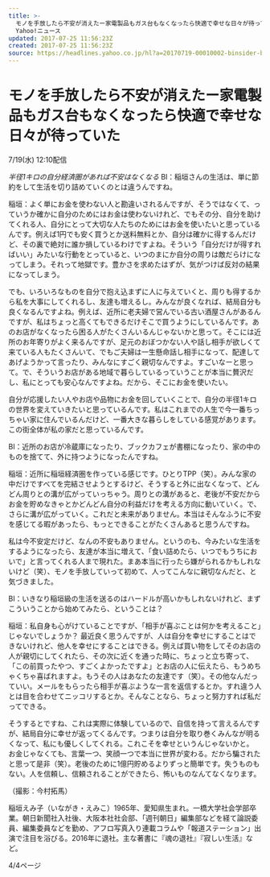 ```yaml
---
title: >-
  モノを手放したら不安が消えたー家電製品もガス台もなくなったら快適で幸せな日々が待っていた（BUSINESS INSIDER JAPAN） -
  Yahoo!ニュース
updated: 2017-07-25 11:56:23Z
created: 2017-07-25 11:56:23Z
source: https://headlines.yahoo.co.jp/hl?a=20170719-00010002-binsider-bus_all
---
```


# モノを手放したら不安が消えたー家電製品もガス台もなくなったら快適で幸せな日々が待っていた

7/19(水) 12:10配信

*半径1キロの自分経済圏があれば不安はなくなる*
BI：稲垣さんの生活は、単に節約をして生活を切り詰めていくのとは違うんですね。

稲垣：よく単にお金を使わない人と勘違いされるんですが、そうではなくて、っていうか確かに自分のためにはお金は使わないけれど、でもその分、自分を助けてくれる人、自分にとって大切な人たちのためにはお金を使いたいと思っているんです。例えば1円でも安く買うとか送料無料とか、自分は確かに得するんだけど、その裏で絶対に誰か損しているわけですよね。そういう「自分だけが得すればいい」みたいな行動をとっていると、いつのまにか自分の周りは敵だらけになってしまう。それって地獄です。豊かさを求めたはずが、気がつけば反対の結果になってしまう。

でも、いろいろなものを自分で抱え込まずに人に与えていくと、周りも得するから私を大事にしてくれるし、友達も増えるし。みんなが良くなれば、結局自分も良くなるんですよね。例えば、近所に老夫婦で営んでいる古い酒屋さんがあるんですが、私はちょっと高くてもできるだけそこで買うようにしているんです。あのお店がなくなったら困る人がたくさんいるんじゃないかと思って。そこには近所のお年寄りがよく来るんですが、足元のおぼつかない人や話し相手が欲しくて来ている人もたくさんいて、でもご夫婦は一生懸命話し相手になって、配達してあげようかって言ったり、みんなにすごく親切なんですよ。すごいなーと思って。で、そういうお店がある地域で暮らしているっていうことが本当に贅沢だし、私にとっても安心なんですよね。だから、そこにお金を使いたい。

自分が応援したい人やお店や品物にお金を回していくことで、自分の半径1キロの世界を変えていきたいと思っているんです。私はこれまでの人生で今一番ちっちゃい家に住んでいるんだけど、一番大きな暮らしをしている感覚があります。この街全体が私の家だと思っているんです。

BI：近所のお店が冷蔵庫になったり、ブックカフェが書棚になったり、家の中のものを捨てて、外に持つようになったんですね。

稲垣：近所に稲垣経済圏を作っている感じです。ひとりTPP（笑）。みんな家の中だけですべてを完結させようとするけど、そうすると外に出なくなって、どんどん周りとの溝が広がっていっちゃう。周りとの溝があると、老後が不安だからお金を貯めなきゃとかどんどん自分の利益だけを考える方向に動いていく。で、さらに溝が広がっていく。これだと未来がありません。本当はそんなふうに不安を感じてる暇があったら、もっとできることがたくさんあると思うんですね。

私は今不安定だけど、なんの不安もありません。というのも、今みたいな生活をするようになったら、友達が本当に増えて、「食い詰めたら、いつでもうちにおいで」と言ってくれる人まで現れた。まあ本当に行ったら嫌がられるかもしれないけど（笑）、モノを手放していって初めて、人ってこんなに親切なんだと、と気づきました。

BI：いきなり稲垣級の生活を送るのはハードルが高いかもしれないけれど、まずこういうことから始めてみたら、ということは？

稲垣：私自身も心がけていることですが、「相手が喜ぶことは何かを考えること」じゃないでしょうか？ 最近良く思うんですが、人は自分を幸せにすることはできないけれど、他人を幸せにすることはできる。例えば買い物をしてそのお店の人が親切にしてくれたら、その次に近くを通った時に、ちょっと立ち寄って、「この前買ったやつ、すごくよかったですよ」とお店の人に伝えたら、もうめちゃくちゃ喜ばれますよ。もうその人はあなたの友達です（笑）。その他なんだっていい。メールをもらったら相手が喜ぶような一言を返信するとか。すれ違う人とは目を合わせてニッコリするとか。そんなことなら、ちょっと努力すれば私だってできる。

そうするとですね、これは実際に体験しているので、自信を持って言えるんですが、結局自分に幸せが返ってくるんです。つまりは自分を取り巻くみんなが明るくなって、私にも優しくしてくれる。これこそを幸せというんじゃないかと。 お金じゃなくても、言葉一つ、笑顔一つで本当に世界が変わる。だから騙されたと思って是非（笑）。老後のために1億円貯めるよりずっと簡単です。失うものもない。人を信頼し、信頼されることができたら、怖いものなんてなくなります。

（撮影：今村拓馬）

稲垣えみ子（いながき・えみこ）1965年、愛知県生まれ。一橋大学社会学部卒業。朝日新聞社入社後、大阪本社社会部、「週刊朝日」編集部などを経て論説委員、編集委員などを勤め、アフロ写真入り連載コラムや「報道ステーション」出演で注目を浴びる。2016年に退社。主な著書に『魂の退社』『寂しい生活』など。

4/4ページ